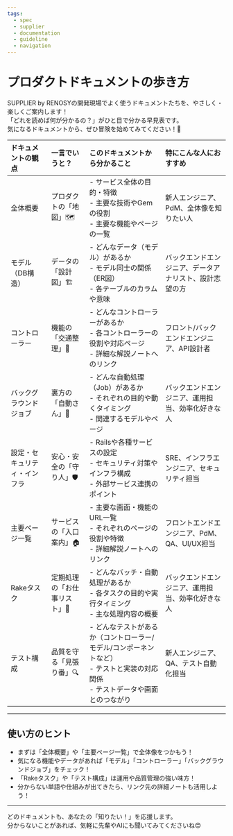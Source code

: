 ```yaml
---
tags:
  - spec
  - supplier
  - documentation
  - guideline
  - navigation
---
```

# プロダクトドキュメントの歩き方

SUPPLIER by RENOSYの開発現場でよく使うドキュメントたちを、やさしく・楽しくご案内します！  
「どれを読めば何が分かるの？」がひと目で分かる早見表です。  
気になるドキュメントから、ぜひ冒険を始めてみてください！🚀

| ドキュメントの観点      | 一言でいうと？         | このドキュメントから分かること                                                           | 特にこんな人におすすめ                 |
| :------------- | :-------------- | :------------------------------------------------------------------------ | :-------------------------- |
| 全体概要           | プロダクトの「地図」🗺    | - サービス全体の目的・特徴<br>- 主要な技術やGemの役割<br>- 主要な機能やページの一覧                        | 新人エンジニア、PdM、全体像を知りたい人       |
| モデル（DB構造）      | データの「設計図」🏗     | - どんなデータ（モデル）があるか<br>- モデル同士の関係（ER図）<br>- 各テーブルのカラムや意味                    | バックエンドエンジニア、データアナリスト、設計志望の方 |
| コントローラー        | 機能の「交通整理」🚦     | - どんなコントローラーがあるか<br>- 各コントローラーの役割や対応ページ<br>- 詳細な解説ノートへのリンク                | フロント/バックエンドエンジニア、API設計者     |
| バックグラウンドジョブ    | 裏方の「自動さん」🤖     | - どんな自動処理（Job）があるか<br>- それぞれの目的や動くタイミング<br>- 関連するモデルやページ                  | バックエンドエンジニア、運用担当、効率化好きな人    |
| 設定・セキュリティ・インフラ | 安心・安全の「守り人」🛡   | - Railsや各種サービスの設定<br>- セキュリティ対策やインフラ構成<br>- 外部サービス連携のポイント                 | SRE、インフラエンジニア、セキュリティ担当      |
| 主要ページ一覧        | サービスの「入口案内」🏠   | - 主要な画面・機能のURL一覧<br>- それぞれのページの役割や特徴<br>- 詳細解説ノートへのリンク                    | フロントエンドエンジニア、PdM、QA、UI/UX担当 |
| Rakeタスク        | 定期処理の「お仕事リスト」📝 | - どんなバッチ・自動処理があるか<br>- 各タスクの目的や実行タイミング<br>- 主な処理内容の概要                     | バックエンドエンジニア、運用担当、効率化好きな人    |
| テスト構成          | 品質を守る「見張り番」🔍   | - どんなテストがあるか（コントローラー/モデル/コンポーネントなど）<br>- テストと実装の対応関係<br>- テストデータや画面とのつながり | 新人エンジニア、QA、テスト自動化担当         |

---

## 使い方のヒント

- まずは「全体概要」や「主要ページ一覧」で全体像をつかもう！
- 気になる機能やデータがあれば「モデル」「コントローラー」「バックグラウンドジョブ」をチェック！
- 「Rakeタスク」や「テスト構成」は運用や品質管理の強い味方！
- 分からない単語や仕組みが出てきたら、リンク先の詳細ノートも活用しよう！

---

どのドキュメントも、あなたの「知りたい！」を応援します。  
分からないことがあれば、気軽に先輩やAIにも聞いてみてくださいね😊 